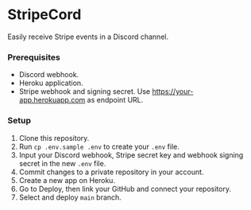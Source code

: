 # StripeCord

Easily receive Stripe events in a Discord channel.

### Prerequisites

* Discord webhook.
* Heroku application.
* Stripe webhook and signing secret. Use <https://your-app.herokuapp.com> as endpoint URL.

### Setup

1. Clone this repository.
2. Run `cp .env.sample .env` to create your `.env` file.
3. Input your Discord webhook, Stripe secret key and webhook signing secret in the new `.env` file.
4. Commit changes to a private repository in your account.
5. Create a new app on Heroku.
6. Go to Deploy, then link your GitHub and connect your repository.
7. Select and deploy `main` branch.
